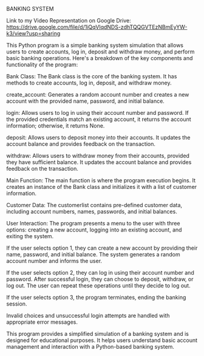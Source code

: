 BANKING SYSTEM

Link to my Video Representation on Google Drive: https://drive.google.com/file/d/1iQqVlqdNDS-zdhTQQGVTEzNBmEyYW-k3/view?usp=sharing



This Python program is a simple banking system simulation that allows users to create accounts, log in, deposit and withdraw money, and perform basic banking operations. Here's a breakdown of the key components and functionality of the program:

Bank Class: The Bank class is the core of the banking system. It has methods to create accounts, log in, deposit, and withdraw money.

create_account: Generates a random account number and creates a new account with the provided name, password, and initial balance.

login: Allows users to log in using their account number and password. If the provided credentials match an existing account, it returns the account information; otherwise, it returns None.

deposit: Allows users to deposit money into their accounts. It updates the account balance and provides feedback on the transaction.

withdraw: Allows users to withdraw money from their accounts, provided they have sufficient balance. It updates the account balance and provides feedback on the transaction.

Main Function: The main function is where the program execution begins. It creates an instance of the Bank class and initializes it with a list of customer information.

Customer Data: The customerlist contains pre-defined customer data, including account numbers, names, passwords, and initial balances.

User Interaction: The program presents a menu to the user with three options: creating a new account, logging into an existing account, and exiting the system.

If the user selects option 1, they can create a new account by providing their name, password, and initial balance. The system generates a random account number and informs the user.

If the user selects option 2, they can log in using their account number and password. After successful login, they can choose to deposit, withdraw, or log out. The user can repeat these operations until they decide to log out.

If the user selects option 3, the program terminates, ending the banking session.

Invalid choices and unsuccessful login attempts are handled with appropriate error messages.

This program provides a simplified simulation of a banking system and is designed for educational purposes. It helps users understand basic account management and interaction with a Python-based banking system.

